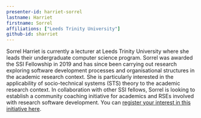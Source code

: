 ```yaml
---
presenter-id: harriet-sorrel
lastname: Harriet
firstname: Sorrel
affiliations: ["Leeds Trinity University"]
github-id: sharriet
---
```

Sorrel Harriet is currently a lecturer at Leeds Trinity University where she leads their undergraduate computer science program. Sorrel was awarded the SSI Fellowship in 2019 and has since been carrying out research exploring software development processes and organisational structures in the academic research context. She is particularly interested in the applicability of socio-technical systems (STS) theory to the academic research context. In collaboration with other SSI fellows, Sorrel is looking to establish a community coaching initiative for academics and RSEs involved with research software development. You can [register your interest in this initiative here](https://forms.office.com/Pages/ResponsePage.aspx?id=uiBM36hkUkOz-UeIGrvAmlbAVDsohcxEoBBM2Ae5LbdUMUZDOEdNNTBYTURSVzI0T0ozSVFONjJTQy4u).